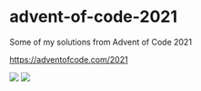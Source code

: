 # advent-of-code-2021
Some of my solutions from Advent of Code 2021 

https://adventofcode.com/2021

![](https://img.shields.io/badge/days%20completed-7-red)
![](https://img.shields.io/badge/stars%20⭐-14-yellow)
